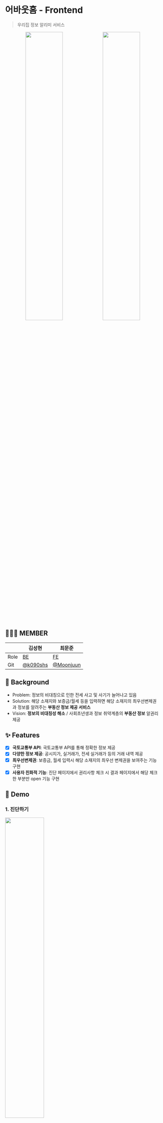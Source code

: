 # 어바웃홈 - Frontend

> 우리집 정보 알리미 서비스

<div align="center">
<img src="https://user-images.githubusercontent.com/98331852/241625890-ec9c9d5e-23b7-41b4-8c0b-ce4812d8a04b.png" width="49%">
<img src="https://user-images.githubusercontent.com/98331852/241626232-a34f50cc-5dba-4fbf-8b53-06d16b889aaa.png" width="49%">
</div>

## 👨🏻‍💻 MEMBER 
||김성현|최문준|
|------|------|-----|
|Role|[BE](https://github.com/k0905shs/about-home-BE)|[FE](https://github.com/Moonjuun/my_home_frontend)|
|Git|[@k090shs](https://github.com/k0905shs)|[@Moonjuun](https://github.com/Moonjuun)|


## 🤔 Background

- Problem: 정보의 비대칭으로 인한 전세 사고 및 사기가 늘어나고 있음
- Solution: 해당 소재지와 보증금/월세 등을 입력하면 해당 소재지의 최우선변제권과 정보를 알려주는 **부동산 정보 제공 서비스**
- Vision: **정보의 비대칭성 해소** / 사회초년생과 정보 취약계층의 **부동산 정보** 알권리 제공

## ✨ Features

- [x] **국토교통부 API**: 국토교통부 API를 통해 정확한 정보 제공
- [x] **다양한 정보 제공**: 공시지가, 실거래가, 전세 실거래가 등의 거래 내역 제공
- [x] **최우선변제권**: 보증금, 월세 입력시 해당 소재지의 최우선 변제권을 보여주는 기능 구현
- [x] **사용자 친화적 기능**: 진단 페이지에서 권리사항 체크 시 결과 페이지에서 해당 체크한 부분만 open 기능 구현

## 🔮 Demo
### 1. 진단하기

<img src="https://user-images.githubusercontent.com/98331852/241632586-58fb1e70-3659-4cd9-96b4-b28861fa4799.png" width="50%">

- 해당 input에 값 입력

### 2. 결과 페이지 - 거래가 확인
<div align="center">
<img src="https://user-images.githubusercontent.com/98331852/241632668-7cd6c820-a098-466e-9aa9-cb31266863f3.png" width="40%">
<img src="https://user-images.githubusercontent.com/98331852/241632725-423701ce-0898-4096-97cb-4476866ca7ec.png" width="55%">
</div>

- 공시지가, 실거래가, 전세가 및 각 거래별 상세 거래 확인 가능

### 3. 결과 페이지 - 고액 체납자 확인

<img src="https://user-images.githubusercontent.com/98331852/241635435-c8ad665c-c818-4791-85c1-5b26cf0de151.png" width="50%">

### 4. 결과 페이지 - 확인사항

<img src="https://user-images.githubusercontent.com/98331852/241632856-d28f5834-1ac0-45ce-919d-f9a9fb0559c1.png" width="50%">
- 최우선변제권, 그 외 권리사항 확인 가능



## 🛠 Tech Stack
### Frontend
`React`, `Next.JS`, `BootStrap`, `Recharts`, `styled-components`, `Responsive Web`, `AWS EC2`

## Site
https://about-home.net


## Getting Started

### Install

```bash
$ npm i
```

### Build

```bash
$ npm run build
```

### Start

```bash
$ npm start
```

## Directory

```bash
├── public
├── src
│   └── Layout
├── pages # 페이지 관리 
│   ├── components # 컴포넌트
│   ├── api # 서버 통신 함수
│   ├── _app.js
│   └── index.js
├── utils # 유틸 함수
├── styles # 스타일링 관련
│
└── ....etc
```

## Version

- 1.0.0 첫 배포 2023-05-23
